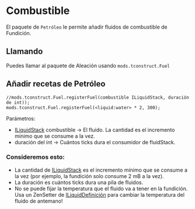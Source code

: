 # Combustible

El paquete de `Petróleo` le permite añadir fluidos de combustible de Fundición.

## Llamando

Puedes llamar al paquete de Aleación usando `mods.tconstruct.Fuel`

## Añadir recetas de Petróleo

```zenscript
//mods.tconstruct.Fuel.registerFuel(combustible ILiquidStack, duración de int));
mods.tconstruct.Fuel.registerFuel(<liquid:water> * 2, 300);
```

Parámetros:

- [ILiquidStack](/Vanilla/Liquids/ILiquidStack/) combustible → El fluido. La cantidad es el incremento mínimo que se consume a la vez.
- duración del int → Cuántos ticks dura el consumidor de fluidStack.

### Consideremos esto:

- La cantidad de [ILiquidStack](/Vanilla/Liquids/ILiquidStack/) es el incremento mínimo que se consume a la vez (por ejemplo, la fundición solo consume 2 mB a la vez).
- La duración es cuántos ticks dura una pila de fluidos.
- No se puede fijar la temperatura que el fluido va a tener en la fundición. Usa un ZenSetter de [ILiquidDefinición](/Vanilla/Liquids/ILiquidDefinition/) para cambiar la temperatura del fluido de antemano!
